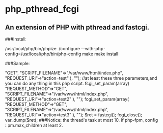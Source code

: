 php_pthread_fcgi
================

An extension of PHP with pthread and fastcgi.
---------------------------------------------

###Install:

/usr/local/php/bin/phpize
./configure --with-php-config=/usr/local/php/bin/php-config
make
make install

###Sample:
<?php  
fcgi_set_domain('127.0.0.1', 9000); //your ip or domain, and your port. your fastcgi server. e.g. php-fpm  
fcgi_set_param(array(  
"REQUEST_METHOD"=>"GET",  
"SCRIPT_FILENAME"=>"/var/www/html/index.php",  
"REQUEST_URI"=>"action=test"  
), "");     //at least these three parameters,and you can do any thing in this php script.  
fcgi_set_param(array(  
"REQUEST_METHOD"=>"GET",  
"SCRIPT_FILENAME"=>"/var/www/html/index.php",  
"REQUEST_URI"=>"action=test2"  
), "");  
fcgi_set_param(array(  
"REQUEST_METHOD"=>"GET",  
"SCRIPT_FILENAME"=>"/var/www/html/index.php",  
"REQUEST_URI"=>"action=test3"  
), "");  
$ret = fastcgi();  
fcgi_close();  
var_dump($ret);  

###Notice:
the thread's task at most 10.  
if php-fpm, config : pm.max_children  at least 2.
